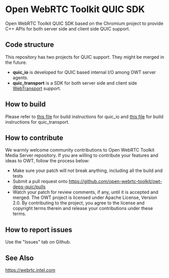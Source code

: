 # Open WebRTC Toolkit QUIC SDK

Open WebRTC Toolkit QUIC SDK based on the Chromium project to provide C++ APIs for both server side and client side QUIC support.

## Code structure

This repository has two projects for QUIC support. They might be merged in the future.

- **quic_io** is developed for QUIC based internal I/O among OWT server agents. 
- **quic_transport** is a SDK for both server side and client side [WebTransport](https://w3c.github.io/webtransport/) support.

## How to build

Please refer to [this file](quic_io/readme.md) for build instructions for quic_io and [this file](quic_transport/docs/build_instructions.md) for build instructions for quic_transport.

## How to contribute
We warmly welcome community contributions to Open WebRTC Toolkit Media Server repository. If you are willing to contribute your features and ideas to OWT, follow the process below:
- Make sure your patch will not break anything, including all the build and tests
- Submit a pull request onto https://github.com/open-webrtc-toolkit/owt-deps-quic/pulls
- Watch your patch for review comments, if any, until it is accepted and merged. The OWT project is licensed under Apache License, Version 2.0. By contributing to the project, you agree to the license and copyright terms therein and release your contributions under these terms.

## How to report issues
Use the "Issues" tab on Github.

## See Also
https://webrtc.intel.com
